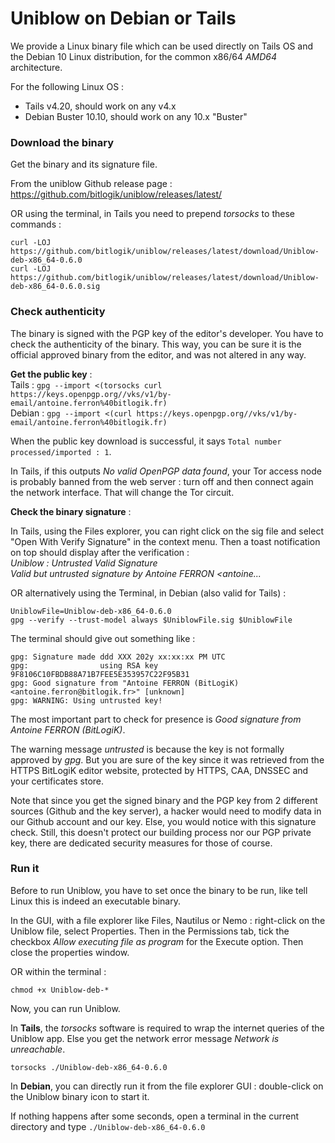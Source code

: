 
# Uniblow on Debian or Tails


We provide a Linux binary file which can be used directly on Tails OS and the Debian 10 Linux distribution, for the common x86/64 *AMD64* architecture.

For the following Linux OS :

* Tails v4.20, should work on any v4.x
* Debian Buster 10.10, should work on any 10.x "Buster"


### Download the binary

Get the binary and its signature file.

From the uniblow Github release page :
https://github.com/bitlogik/uniblow/releases/latest/

OR using the terminal, in Tails you need to prepend *torsocks* to these commands :
```
curl -LOJ https://github.com/bitlogik/uniblow/releases/latest/download/Uniblow-deb-x86_64-0.6.0
curl -LOJ https://github.com/bitlogik/uniblow/releases/latest/download/Uniblow-deb-x86_64-0.6.0.sig
```

### Check authenticity

The binary is signed with the PGP key of the editor's developer. You have to check the authenticity of the binary. This way, you can be sure it is the official approved binary from the editor, and was not altered in any way.

**Get the public key** :  
Tails  : `gpg --import <(torsocks curl https://keys.openpgp.org//vks/v1/by-email/antoine.ferron%40bitlogik.fr)`  
Debian : `gpg --import <(curl https://keys.openpgp.org//vks/v1/by-email/antoine.ferron%40bitlogik.fr)`

When the public key download is successful, it says `Total number processed/imported : 1`.

In Tails, if this outputs *No valid OpenPGP data found*, your Tor access node is probably banned from the web server : turn off and then connect again the network interface. That will change the Tor circuit.

**Check the binary signature** :

In Tails, using the Files explorer, you can right click on the sig file and select "Open With Verify Signature" in the context menu. Then a toast notification on top should display after the verification :  
*Uniblow : Untrusted Valid Signature*  
*Valid but untrusted signature by Antoine FERRON <antoine...*

OR alternatively using the Terminal, in Debian (also valid for Tails) :
```
UniblowFile=Uniblow-deb-x86_64-0.6.0
gpg --verify --trust-model always $UniblowFile.sig $UniblowFile
```

The terminal should give out something like :
```
gpg: Signature made ddd XXX 202y xx:xx:xx PM UTC
gpg:                using RSA key 9F8106C10FBDB88A71B7FEE5E353957C22F95B31
gpg: Good signature from "Antoine FERRON (BitLogiK) <antoine.ferron@bitlogik.fr>" [unknown]
gpg: WARNING: Using untrusted key!
```

The most important part to check for presence is *Good signature from Antoine FERRON (BitLogiK)*.

The warning message *untrusted* is because the key is not formally approved by *gpg*. But you are sure of the key since it was retrieved from the HTTPS BitLogiK editor website, protected by HTTPS, CAA, DNSSEC and your certificates store.

Note that since you get the signed binary and the PGP key from 2 different sources (Github and the key server), a hacker would need to modify data in our Github account and our key. Else, you would notice with this signature check. Still, this doesn't protect our building process nor our PGP private key, there are dedicated security measures for those of course.


### Run it

Before to run Uniblow, you have to set once the binary to be run, like tell Linux this is indeed an executable binary.

In the GUI, with a file explorer like Files, Nautilus or Nemo : right-click on the Uniblow file, select Properties. Then in the Permissions tab, tick the checkbox *Allow executing file as program* for the Execute option. Then close the properties window.

OR within the terminal :
```
chmod +x Uniblow-deb-*
```

Now, you can run Uniblow.

In **Tails**, the *torsocks* software is required to wrap the internet queries of the Uniblow app. Else you get the network error message *Network is unreachable*.
```
torsocks ./Uniblow-deb-x86_64-0.6.0
```


In **Debian**, you can directly run it from the file explorer GUI : double-click on the Uniblow binary icon to start it.

If nothing happens after some seconds, open a terminal in the current directory and type `./Uniblow-deb-x86_64-0.6.0`

